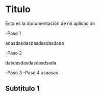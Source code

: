 # Titulo

Esta es la documentación de mi aplicación

-Paso 1

adasdasdasdasdsadasdada

-Paso 2

dasdasdasdasdasdsada

-Paso 3
-Paso 4
asaasas
## Subtitulo 1